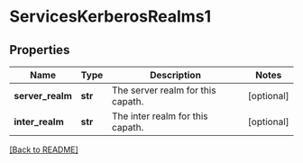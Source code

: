 # ServicesKerberosRealms1


## Properties

Name | Type | Description | Notes
------------ | ------------- | ------------- | -------------
**server\_realm** | **str** | The server realm for this capath.  | [optional] 
**inter\_realm** | **str** | The inter realm for this capath.  | [optional] 

[[Back to README]](../README.md)



